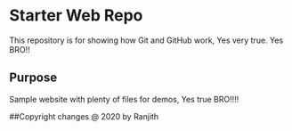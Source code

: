 # Starter Web Repo

This repository is for showing how Git and GitHub work, Yes very true. Yes BRO!!

## Purpose

Sample website with plenty of files for demos, Yes true BRO!!!!

##Copyright changes @ 2020 by Ranjith